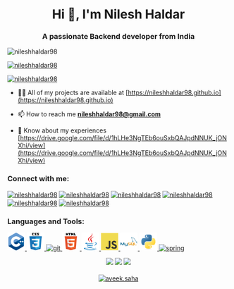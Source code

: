 <h1 align="center">Hi 👋, I'm Nilesh Haldar</h1>
<h3 align="center">A passionate Backend developer from India</h3>

<p align="left"> <img src="https://komarev.com/ghpvc/?username=nileshhaldar98&label=Profile%20views&color=0e75b6&style=flat" alt="nileshhaldar98" /> </p>

<p align="left"> <a href="https://github.com/ryo-ma/github-profile-trophy"><img src="https://github-profile-trophy.vercel.app/?username=nileshhaldar98" alt="nileshhaldar98" /></a> </p>

<p align="left"> <a href="https://twitter.com/nileshhaldar98" target="blank"><img src="https://img.shields.io/twitter/follow/nileshhaldar98?logo=twitter&style=for-the-badge" alt="nileshhaldar98" /></a> </p>

- 👨‍💻 All of my projects are available at [https://nileshhaldar98.github.io](https://nileshhaldar98.github.io)

- 📫 How to reach me **nileshhaldar98@gmail.com**

- 📄 Know about my experiences [https://drive.google.com/file/d/1hLHe3NgTEb6ouSxbQAJpdNNUK_jONXhi/view](https://drive.google.com/file/d/1hLHe3NgTEb6ouSxbQAJpdNNUK_jONXhi/view)

<h3 align="left">Connect with me:</h3>
<p align="left">
<a href="https://twitter.com/nileshhaldar98" target="blank"><img align="center" src="https://raw.githubusercontent.com/rahuldkjain/github-profile-readme-generator/master/src/images/icons/Social/twitter.svg" alt="nileshhaldar98" height="30" width="40" /></a>
<a href="https://linkedin.com/in/nileshhaldar98" target="blank"><img align="center" src="https://raw.githubusercontent.com/rahuldkjain/github-profile-readme-generator/master/src/images/icons/Social/linked-in-alt.svg" alt="nileshhaldar98" height="30" width="40" /></a>
<a href="https://www.codechef.com/users/nileshhaldar98" target="blank"><img align="center" src="https://cdn.jsdelivr.net/npm/simple-icons@3.1.0/icons/codechef.svg" alt="nileshhaldar98" height="30" width="40" /></a>
<a href="https://codeforces.com/profile/nileshhaldar98" target="blank"><img align="center" src="https://raw.githubusercontent.com/rahuldkjain/github-profile-readme-generator/master/src/images/icons/Social/codeforces.svg" alt="nileshhaldar98" height="30" width="40" /></a>
<a href="https://www.leetcode.com/nileshhaldar98" target="blank"><img align="center" src="https://raw.githubusercontent.com/rahuldkjain/github-profile-readme-generator/master/src/images/icons/Social/leet-code.svg" alt="nileshhaldar98" height="30" width="40" /></a>
<a href="https://auth.geeksforgeeks.org/user/nileshhaldar98" target="blank"><img align="center" src="https://raw.githubusercontent.com/rahuldkjain/github-profile-readme-generator/master/src/images/icons/Social/geeks-for-geeks.svg" alt="nileshhaldar98" height="30" width="40" /></a>
</p>

<h3 align="left">Languages and Tools:</h3>
<p align="left"> <a href="https://www.w3schools.com/cpp/" target="_blank" rel="noreferrer"> <img src="https://raw.githubusercontent.com/devicons/devicon/master/icons/cplusplus/cplusplus-original.svg" alt="cplusplus" width="40" height="40"/> </a> <a href="https://www.w3schools.com/css/" target="_blank" rel="noreferrer"> <img src="https://raw.githubusercontent.com/devicons/devicon/master/icons/css3/css3-original-wordmark.svg" alt="css3" width="40" height="40"/> </a> <a href="https://git-scm.com/" target="_blank" rel="noreferrer"> <img src="https://www.vectorlogo.zone/logos/git-scm/git-scm-icon.svg" alt="git" width="40" height="40"/> </a> <a href="https://www.w3.org/html/" target="_blank" rel="noreferrer"> <img src="https://raw.githubusercontent.com/devicons/devicon/master/icons/html5/html5-original-wordmark.svg" alt="html5" width="40" height="40"/> </a> <a href="https://www.java.com" target="_blank" rel="noreferrer"> <img src="https://raw.githubusercontent.com/devicons/devicon/master/icons/java/java-original.svg" alt="java" width="40" height="40"/> </a> <a href="https://developer.mozilla.org/en-US/docs/Web/JavaScript" target="_blank" rel="noreferrer"> <img src="https://raw.githubusercontent.com/devicons/devicon/master/icons/javascript/javascript-original.svg" alt="javascript" width="40" height="40"/> </a> <a href="https://www.mysql.com/" target="_blank" rel="noreferrer"> <img src="https://raw.githubusercontent.com/devicons/devicon/master/icons/mysql/mysql-original-wordmark.svg" alt="mysql" width="40" height="40"/> </a> <a href="https://www.python.org" target="_blank" rel="noreferrer"> <img src="https://raw.githubusercontent.com/devicons/devicon/master/icons/python/python-original.svg" alt="python" width="40" height="40"/> </a> <a href="https://spring.io/" target="_blank" rel="noreferrer"> <img src="https://www.vectorlogo.zone/logos/springio/springio-icon.svg" alt="spring" width="40" height="40"/> </a> </p>

<p align="center">
  <img height="50%" width="auto" src ="https://github-readme-stats.vercel.app/api?username=nileshhaldar98&show_icons=true&count_private=true&theme=darcula&hide_border=true&hide=issues,contribs&bg_color=00000000">
  <img height="50%" width="auto" src ="https://github-readme-stats.vercel.app/api/top-langs/?username=nileshhaldar98&layout=compact&hide_border=true&theme=darcula&bg_color=00000000&langs_count=6&hide=jupyter%20notebook,tex,css,php&exclude_repo=Pacman-AI">
  <img src ="https://github-readme-streak-stats.herokuapp.com?user=nileshhaldar98&theme=darcula&hide_border=true&background=FFFFFF00">
  <br>
  <br>
  <a href="https://www.buymeacoffee.com/aveek.saha"> <img align="center" src="https://cdn.buymeacoffee.com/buttons/v2/default-orange.png" height="50" width="210" alt="aveek.saha" /></a>
</p>

